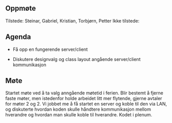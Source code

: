 ## Oppmøte
Tilstede: Steinar, Gabriel, Kristian, Torbjørn, Petter
Ikke tilstede:

## Agenda
- Få opp en fungerende server/client 

- Diskutere designvalg og class layout angående server/client kommunikasjon 

## Møte
Startet møte ved å ta valg anngående møtetid i ferien. Blir bestemt å fjerne faste møter, men istedenfor 
holde arbeidet litt mer flytende, gjerne avtaler for møter 2 og 2. 
Vi jobbet me å få startet en server og koble til den via LAN, og diskuterte hvordan koden skulle håndtere
kommunikasjon mellom hverandre og hvordan man skulle koble til hverandre.
Kodet i plenum. 